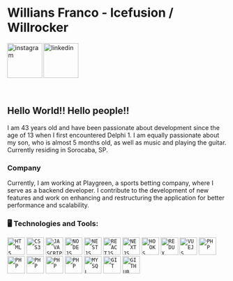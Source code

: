 
<!-- <img align="right" width="250px" style="margin-top:-20px" src="https://i.ibb.co/H2Vnn9B/photo-2021-12-23-11-04-10-removebg-preview.png">

</br>
</br>
-->

<div dsplay="inline-block">
 
 <h1 align="left">Willians Franco - Icefusion / Willrocker</h1>
 <a href="https://www.instagram.com/williansfranco1980/">
    <img align="left" width="80px" src="https://i.ibb.co/qkGSp1D/instagram.png" alt="instagram" style="vertical-align:top;">
  </a> 
<!--   <a href="https://twitter.com/jeniblo_dev">
    <img align="left" width="80px" src="https://i.ibb.co/ZcFHDpv/twitter.png" alt="twitter" style="vertical-align:top;">
  </a> -->
  <a href="https://www.linkedin.com/in/willians-franco/">
    <img width="80px" src="https://i.ibb.co/RyZx12b/linkedin.png" alt="linkedin" style="vertical-align:top;">
  </a>
</div>

</br>
</br>

## Hello World!! Hello people!!

I am 43 years old and have been passionate about development since the age of 13 when I first encountered Delphi 1. I am equally passionate about my son, who is almost 5 months old, as well as music and playing the guitar. Currently residing in Sorocaba, SP.

### Company
Currently, I am working at Playgreen, a sports betting company, where I serve as a backend developer. I contribute to the development of new features and work on enhancing and restructuring the application for better performance and scalability.


### 🖥️ Technologies and Tools: 
<code><img width="40px" src="https://cdn.jsdelivr.net/gh/devicons/devicon/icons/html5/html5-original-wordmark.svg" title = "HTML5"/></code>
<code><img width="40px" src="https://cdn.jsdelivr.net/gh/devicons/devicon/icons/css3/css3-original-wordmark.svg" title = "CSS3"/></code>
<code><img width="40px" src="https://cdn.jsdelivr.net/gh/devicons/devicon/icons/javascript/javascript-original.svg" title = "JAVASCRIPT"/></code>
<code><img src="https://cdn.simpleicons.org/nodedotjs" title="NODEJS" alt="NODEJS" width="40px"></code>
<code><img src="https://cdn.simpleicons.org/nestjs" title="NESTJS" alt="NESTJS" width="40px"></code>
<code><img src="https://cdn.simpleicons.org/react" title="REACTJS" alt="REACTJS" width="40px"></code>
<code><img src="https://cdn.simpleicons.org/nestjs" title="NEXTJS" alt="NEXTJS" width="40px"></code>
<code><img src="https://cdn.simpleicons.org/nestjs" title="HOOKS" alt="HOOKS" width="40px"></code>
<code><img src="https://cdn.simpleicons.org/redux" title="REDUX" alt="REDUX" width="40px"></code>
<code><img src="https://cdn.simpleicons.org/nestjs" title="VUEJS" alt="VUEJS" width="40px"></code>
<code><img src="https://cdn.simpleicons.org/php" title="PHP" alt="PHP" width="40px"></code>
<code><img src="https://cdn.simpleicons.org/laravel" title="PHP" alt="PHP" width="40px"></code>
<code><img src="https://cdn.simpleicons.org/lumen" title="PHP" alt="PHP" width="40px"></code>
<code><img src="https://cdn.simpleicons.org/magento" title="PHP" alt="PHP" width="40px"></code>
<code><img src="https://cdn.simpleicons.org/wordpress" title="PHP" alt="PHP" width="40px"></code>
<code><img width="40px" src="https://cdn.jsdelivr.net/gh/devicons/devicon/icons/mysql/mysql-original.svg" title = "MYSQL"/></code>
<code><img width="40px" src="https://cdn.jsdelivr.net/gh/devicons/devicon/icons/git/git-original.svg" title = "GIT"/></code>
<code><img width="40px" src="https://cdn.jsdelivr.net/gh/devicons/devicon/icons/github/github-original.svg" title = "GITHUB"/></code>


